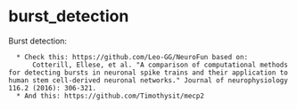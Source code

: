 # burst_detection

Burst detection:

      * Check this: https://github.com/Leo-GG/NeuroFun based on:
          Cotterill, Ellese, et al. "A comparison of computational methods for detecting bursts in neuronal spike trains and their application to human stem cell-derived neuronal networks." Journal of neurophysiology 116.2 (2016): 306-321.   
      * And this: https://github.com/Timothysit/mecp2
